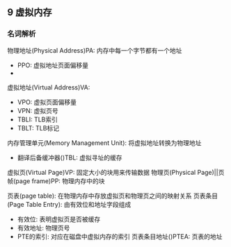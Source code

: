 ## 9 虚拟内存

### 名词解析

物理地址(Physical Address)PA: 内存中每一个字节都有一个地址
- PPO: 虚拟地址页面偏移量
- 

虚拟地址(Virtual Address)VA: 
- VPO: 虚拟页面偏移量
- VPN: 虚拟页号
- TBLI: TLB索引
- TBLT: TLB标记
 

内存管理单元(Memory Management Unit): 将虚拟地址转换为物理地址
- 翻译后备缓冲器()TBL: 虚拟寻址的缓存

虚拟页(Virtual Page)VP: 固定大小的块用来传输数据
物理页(Physical Page)||页帧(page frame)PP: 物理内存中的块

页表(page table): 在物理内存中存放虚拟页和物理页之间的映射关系
页表条目(Page Table Entry): 由有效位和地址字段组成
- 有效位: 表明虚拟页是否被缓存
- 有效地址: 物理页号
- PTE的索引: 对应在磁盘中虚拟内存的索引
页表条目地址()PTEA: 页表的地址
